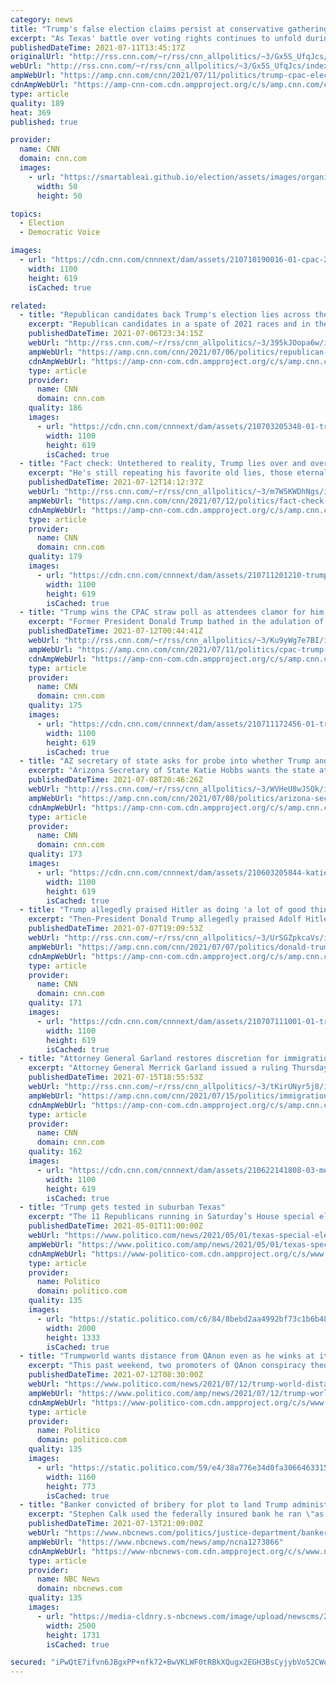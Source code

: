 ```yaml
---
category: news
title: "Trump's false election claims persist at conservative gathering in Texas"
excerpt: "As Texas' battle over voting rights continues to unfold during the special session in Austin, the outrage stoked by former President Donald Trump's false 2020 election claims was still on full display Saturday a few hours north at the major gathering of conservative activists where Trump will be welcomed"
publishedDateTime: 2021-07-11T13:45:17Z
originalUrl: "http://rss.cnn.com/~r/rss/cnn_allpolitics/~3/Gx5S_UfqJcs/index.html"
webUrl: "http://rss.cnn.com/~r/rss/cnn_allpolitics/~3/Gx5S_UfqJcs/index.html"
ampWebUrl: "https://amp.cnn.com/cnn/2021/07/11/politics/trump-cpac-election-claims/index.html"
cdnAmpWebUrl: "https://amp-cnn-com.cdn.ampproject.org/c/s/amp.cnn.com/cnn/2021/07/11/politics/trump-cpac-election-claims/index.html"
type: article
quality: 189
heat: 369
published: true

provider:
  name: CNN
  domain: cnn.com
  images:
    - url: "https://smartableai.github.io/election/assets/images/organizations/cnn.com-50x50.jpg"
      width: 50
      height: 50

topics:
  - Election
  - Democratic Voice

images:
  - url: "https://cdn.cnn.com/cnnnext/dam/assets/210710190016-01-cpac-2021-0709-super-tease.jpg"
    width: 1100
    height: 619
    isCached: true

related:
  - title: "Republican candidates back Trump's election lies across the 2021 and 2022 maps"
    excerpt: "Republican candidates in a spate of 2021 races and in the 2022 midterms are increasingly focusing their campaigns on the baseless claim that voter fraud was a rampant problem in the 2020 election.\n    \n"
    publishedDateTime: 2021-07-06T23:34:15Z
    webUrl: "http://rss.cnn.com/~r/rss/cnn_allpolitics/~3/395kJOopa6w/index.html"
    ampWebUrl: "https://amp.cnn.com/cnn/2021/07/06/politics/republican-candidates-trump-election-lie/index.html"
    cdnAmpWebUrl: "https://amp-cnn-com.cdn.ampproject.org/c/s/amp.cnn.com/cnn/2021/07/06/politics/republican-candidates-trump-election-lie/index.html"
    type: article
    provider:
      name: CNN
      domain: cnn.com
    quality: 186
    images:
      - url: "https://cdn.cnn.com/cnnnext/dam/assets/210703205348-01-trump-rally-0703-super-tease.jpg"
        width: 1100
        height: 619
        isCached: true
  - title: "Fact check: Untethered to reality, Trump lies over and over about the 2020 election at CPAC "
    excerpt: "He's still repeating his favorite old lies, those eternal chestnuts about the size of the trade deficit with China and the legitimacy of the Russia investigation and how many immigrants show up for their court hearings.\n    \n"
    publishedDateTime: 2021-07-12T14:12:37Z
    webUrl: "http://rss.cnn.com/~r/rss/cnn_allpolitics/~3/m7W5KWDhNgs/index.html"
    ampWebUrl: "https://amp.cnn.com/cnn/2021/07/12/politics/fact-check-trump-cpac-election-lies/index.html"
    cdnAmpWebUrl: "https://amp-cnn-com.cdn.ampproject.org/c/s/amp.cnn.com/cnn/2021/07/12/politics/fact-check-trump-cpac-election-lies/index.html"
    type: article
    provider:
      name: CNN
      domain: cnn.com
    quality: 179
    images:
      - url: "https://cdn.cnn.com/cnnnext/dam/assets/210711201210-trump-cpac-dallas-0711-super-tease.jpg"
        width: 1100
        height: 619
        isCached: true
  - title: "Trump wins the CPAC straw poll as attendees clamor for him to run again"
    excerpt: "Former President Donald Trump bathed in the adulation of an adoring crowd at the Conservative Political Action Conference Sunday as he easily won the straw poll of attendees when they were asked who they'd like to see run for the White House in 2024.\n    \n"
    publishedDateTime: 2021-07-12T00:44:41Z
    webUrl: "http://rss.cnn.com/~r/rss/cnn_allpolitics/~3/Ku9yWg7e7BI/index.html"
    ampWebUrl: "https://amp.cnn.com/cnn/2021/07/11/politics/cpac-trump-speech-straw-poll/index.html"
    cdnAmpWebUrl: "https://amp-cnn-com.cdn.ampproject.org/c/s/amp.cnn.com/cnn/2021/07/11/politics/cpac-trump-speech-straw-poll/index.html"
    type: article
    provider:
      name: CNN
      domain: cnn.com
    quality: 175
    images:
      - url: "https://cdn.cnn.com/cnnnext/dam/assets/210711172456-01-trump-cpac-2021-0711-super-tease.jpg"
        width: 1100
        height: 619
        isCached: true
  - title: "AZ secretary of state asks for probe into whether Trump and allies tried to interfere in election results"
    excerpt: "Arizona Secretary of State Katie Hobbs wants the state attorney general to investigate whether allies of former President Donald Trump violated state laws by conducting a pressure campaign against county officials in the wake of the November 2020 election.\n    \n"
    publishedDateTime: 2021-07-08T20:46:26Z
    webUrl: "http://rss.cnn.com/~r/rss/cnn_allpolitics/~3/WVHeU8wJSQk/index.html"
    ampWebUrl: "https://amp.cnn.com/cnn/2021/07/08/politics/arizona-secretary-of-state-letter-2020-election/index.html"
    cdnAmpWebUrl: "https://amp-cnn-com.cdn.ampproject.org/c/s/amp.cnn.com/cnn/2021/07/08/politics/arizona-secretary-of-state-letter-2020-election/index.html"
    type: article
    provider:
      name: CNN
      domain: cnn.com
    quality: 173
    images:
      - url: "https://cdn.cnn.com/cnnnext/dam/assets/210603205844-katie-hobbs-lah-dnt-super-tease.jpg"
        width: 1100
        height: 619
        isCached: true
  - title: "Trump allegedly praised Hitler as doing 'a lot of good things' new book claims"
    excerpt: "Then-President Donald Trump allegedly praised Adolf Hitler during a discussion with his White House chief of staff John Kelly in 2018 while on a trip to Paris to commemorate the armistice after World War I, according to excerpts of an upcoming book, obtained by CNN, from Wall Street Journal reporter"
    publishedDateTime: 2021-07-07T19:09:53Z
    webUrl: "http://rss.cnn.com/~r/rss/cnn_allpolitics/~3/UrSGZpkcaVs/index.html"
    ampWebUrl: "https://amp.cnn.com/cnn/2021/07/07/politics/donald-trump-adolf-hitler-book-claims/index.html"
    cdnAmpWebUrl: "https://amp-cnn-com.cdn.ampproject.org/c/s/amp.cnn.com/cnn/2021/07/07/politics/donald-trump-adolf-hitler-book-claims/index.html"
    type: article
    provider:
      name: CNN
      domain: cnn.com
    quality: 171
    images:
      - url: "https://cdn.cnn.com/cnnnext/dam/assets/210707111001-01-trump-2018-restricted-super-tease.jpg"
        width: 1100
        height: 619
        isCached: true
  - title: "Attorney General Garland restores discretion for immigration judges that was stripped under Trump"
    excerpt: "Attorney General Merrick Garland issued a ruling Thursday restoring discretion to immigration judges by allowing them to administratively close cases, a move that could prove significant in chipping away at the more than million case backlog facing immigration courts.\n    \n"
    publishedDateTime: 2021-07-15T18:55:53Z
    webUrl: "http://rss.cnn.com/~r/rss/cnn_allpolitics/~3/tKirUNyr5j8/index.html"
    ampWebUrl: "https://amp.cnn.com/cnn/2021/07/15/politics/immigration-court-garland/index.html"
    cdnAmpWebUrl: "https://amp-cnn-com.cdn.ampproject.org/c/s/amp.cnn.com/cnn/2021/07/15/politics/immigration-court-garland/index.html"
    type: article
    provider:
      name: CNN
      domain: cnn.com
    quality: 162
    images:
      - url: "https://cdn.cnn.com/cnnnext/dam/assets/210622141808-03-merrick-garland-0615-super-tease.jpg"
        width: 1100
        height: 619
        isCached: true
  - title: "Trump gets tested in suburban Texas"
    excerpt: "The 11 Republicans running in Saturday’s House special election have a wide range of opinions on the former president, ranging from Never Trump to Super MAGA."
    publishedDateTime: 2021-05-01T11:00:00Z
    webUrl: "https://www.politico.com/news/2021/05/01/texas-special-election-trump-484304"
    ampWebUrl: "https://www.politico.com/amp/news/2021/05/01/texas-special-election-trump-484304"
    cdnAmpWebUrl: "https://www-politico-com.cdn.ampproject.org/c/s/www.politico.com/amp/news/2021/05/01/texas-special-election-trump-484304"
    type: article
    provider:
      name: Politico
      domain: politico.com
    quality: 135
    images:
      - url: "https://static.politico.com/c6/84/8bebd2aa4992bf73c1b6b4800fc6/texas-trump-illo.jpg"
        width: 2000
        height: 1333
        isCached: true
  - title: "Trumpworld wants distance from QAnon even as he winks at it"
    excerpt: "This past weekend, two promoters of QAnon conspiracy theories were given press credentials to Donald Trump’s MAGA rally in Sarasota, Fla. The men took selfies with their badges, taunted journalists covering the event as “fake news,"
    publishedDateTime: 2021-07-12T08:30:00Z
    webUrl: "https://www.politico.com/news/2021/07/12/trump-world-distance-qanon-499242"
    ampWebUrl: "https://www.politico.com/amp/news/2021/07/12/trump-world-distance-qanon-499242"
    cdnAmpWebUrl: "https://www-politico-com.cdn.ampproject.org/c/s/www.politico.com/amp/news/2021/07/12/trump-world-distance-qanon-499242"
    type: article
    provider:
      name: Politico
      domain: politico.com
    quality: 135
    images:
      - url: "https://static.politico.com/59/e4/38a776e34d0fa30664633153f04f/static.politico%20(29).jpg"
        width: 1160
        height: 773
        isCached: true
  - title: "Banker convicted of bribery for plot to land Trump administration job"
    excerpt: "Stephen Calk used the federally insured bank he ran \"as his personal piggybank to try and buy himself prestige and power,” Manhattan U.S. Attorney Audrey Strauss said."
    publishedDateTime: 2021-07-13T21:09:00Z
    webUrl: "https://www.nbcnews.com/politics/justice-department/banker-convicted-bribery-plot-land-trump-administration-job-n1273866"
    ampWebUrl: "https://www.nbcnews.com/news/amp/ncna1273866"
    cdnAmpWebUrl: "https://www-nbcnews-com.cdn.ampproject.org/c/s/www.nbcnews.com/news/amp/ncna1273866"
    type: article
    provider:
      name: NBC News
      domain: nbcnews.com
    quality: 135
    images:
      - url: "https://media-cldnry.s-nbcnews.com/image/upload/newscms/2021_28/3490831/210713-stephen-calk-se-248p.jpg"
        width: 2500
        height: 1731
        isCached: true

secured: "iPwQtE7ifvn6JBgxPP+nfk72+BwVKLWF0tRBkXQugx2EGH3BsCyjybVo52CWokzmf/ji+E7QebD2qYT49bpi3b1qSuQ64Xd/osEnnOSmxfW7++42sT9hWMIOwJtx6dbboLQgHrc8ngXnbGKI7TtH8HLh+teVJYWoMuGQLpkEsRPCcXADUsIdScIR0AR9naZJjXNUgz03q2IB93t5v8JxaP+TTmMIi/8faB5yG/iLnCaZjJV3SIwytSvq6zWmVFsVvvS2S+uDjzjFTT6hAxBpDidkIihz+mLXeQ08fKmgTKaEGdEDcHAQs9BksNXXcWUdKsvblx6lJFopQVJK0Gc4GoalhzUEZjC+2UnIGgmeKeU=;UgIFsvaJzMiOd4+XAvzqYA=="
---
```


